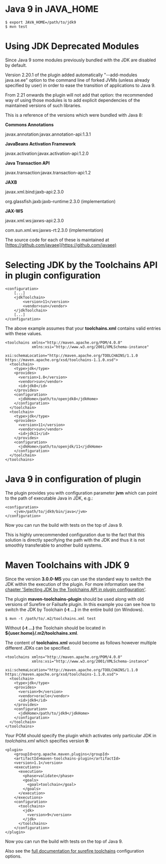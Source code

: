<!--
Licensed to the Apache Software Foundation (ASF) under one
or more contributor license agreements.  See the NOTICE file
distributed with this work for additional information
regarding copyright ownership.  The ASF licenses this file
to you under the Apache License, Version 2.0 (the
"License"); you may not use this file except in compliance
with the License.  You may obtain a copy of the License at

  http://www.apache.org/licenses/LICENSE-2.0

Unless required by applicable law or agreed to in writing,
software distributed under the License is distributed on an
"AS IS" BASIS, WITHOUT WARRANTIES OR CONDITIONS OF ANY
KIND, either express or implied.  See the License for the
specific language governing permissions and limitations
under the License.
-->

Java 9 in JAVA_HOME
========================

    $ export JAVA_HOME=/path/to/jdk9
    $ mvn test

Using JDK Deprecated Modules
========================

Since Java 9 some modules previously bundled with the JDK are disabled by default.

Version 2.20.1 of the plugin added automatically "--add-modules java.se.ee" option to the command line of forked JVMs (unless already specified by user) in order to ease the transition of applications to Java 9.

From 2.21 onwards the plugin will not add that option: the recommended way of using those modules is to add explicit dependencies of the maintained versions of such libraries.

This is a reference of the versions which were bundled with Java 8:

**Commons Annotations**

javax.annotation:javax.annotation-api:1.3.1

**JavaBeans Activation Framework**

javax.activation:javax.activation-api:1.2.0

**Java Transaction API**

javax.transaction:javax.transaction-api:1.2

**JAXB**

javax.xml.bind:jaxb-api:2.3.0

org.glassfish.jaxb:jaxb-runtime:2.3.0 (implementation)

**JAX-WS**

javax.xml.ws:jaxws-api:2.3.0

com.sun.xml.ws:jaxws-rt:2.3.0 (implementation)

The source code for each of these is maintained at [https://github.com/javaee](https://github.com/javaee)


<a name="head3"></a> Selecting JDK by the Toolchains API in plugin configuration
========================

    <configuration>
        [...]
        <jdkToolchain>
            <version>11</version>
            <vendor>sun</vendor>
        </jdkToolchain>
        [...]
    </configuration>

The above example assumes that your **toolchains.xml** contains valid entries with these values.

    <toolchains xmlns="http://maven.apache.org/POM/4.0.0"
                xmlns:xsi="http://www.w3.org/2001/XMLSchema-instance"
                xsi:schemaLocation="http://maven.apache.org/TOOLCHAINS/1.1.0 https://maven.apache.org/xsd/toolchains-1.1.0.xsd">
      <toolchain>
        <type>jdk</type>
        <provides>
          <version>1.8</version>
          <vendor>sun</vendor>
          <id>jdk8</id>
        </provides>
        <configuration>
          <jdkHome>/path/to/openjdk8</jdkHome>
        </configuration>
      </toolchain>
      <toolchain>
        <type>jdk</type>
        <provides>
          <version>11</version>
          <vendor>sun</vendor>
          <id>jdk11</id>
        </provides>
        <configuration>
          <jdkHome>/path/to/openjdk/11</jdkHome>
        </configuration>
      </toolchain>
    </toolchains>


Java 9 in configuration of plugin
========================

The plugin provides you with configuration parameter **jvm** which can point to the path of executable Java in JDK, e.g.:

    <configuration>
        <jvm>/path/to/jdk9/bin/java</jvm>
    </configuration>

Now you can run the build with tests on the top of Java 9.

This is highly unrecommended configuration due to the fact that this solution is directly specifying the path
with the JDK and thus it is not smoothly transferable to another build systems.


Maven Toolchains with JDK 9
========================

Since the version **3.0.0-M5** you can use the standard way to switch the JDK within the execution of the plugin.
For more information see the [chapter 'Selecting JDK by the Toolchains API in plugin configuration'](#head3).


The plugin **maven-toolchains-plugin** should be used along with old versions of Surefire or Failsafe plugin.
In this example you can see how to switch the JDK by Toolchain **(-t ...)** in the entire build (on Windows).

    $ mvn -t /path/to/.m2/toolchains.xml test
    
Without **(-t ...)** the Toolchain should be located in **${user.home}/.m2/toolchains.xml**.

The content of **toolchains.xml** would become as follows however multiple different JDKs can be specified.

    <toolchains xmlns="http://maven.apache.org/POM/4.0.0"
                xmlns:xsi="http://www.w3.org/2001/XMLSchema-instance"
                xsi:schemaLocation="http://maven.apache.org/TOOLCHAINS/1.1.0 https://maven.apache.org/xsd/toolchains-1.1.0.xsd">
      <toolchain>
        <type>jdk</type>
        <provides>
          <version>9</version>
          <vendor>oracle</vendor>
          <id>jdk9</id>
        </provides>
        <configuration>
          <jdkHome>/path/to/jdk9</jdkHome>
        </configuration>
      </toolchain>
    </toolchains>

Your POM should specify the plugin which activates only particular JDK in *toolchains.xml* which specifies version **9**:

    <plugin>
        <groupId>org.apache.maven.plugins</groupId>
        <artifactId>maven-toolchains-plugin</artifactId>
        <version>1.1</version>
        <executions>
          <execution>
            <phase>validate</phase>
            <goals>
              <goal>toolchain</goal>
            </goals>
          </execution>
        </executions>
        <configuration>
          <toolchains>
            <jdk>
              <version>9</version>
            </jdk>
          </toolchains>
        </configuration>
    </plugin>

Now you can run the build with tests on the top of Java 9.

Also see the [full documentation for surefire toolchains](examples/toolchains.html) configuration options.
